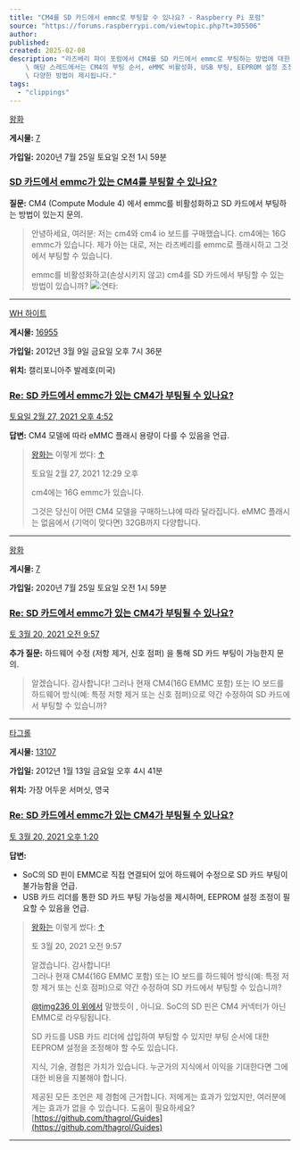 ```yaml
---
title: "CM4를 SD 카드에서 emmc로 부팅할 수 있나요? - Raspberry Pi 포럼"
source: "https://forums.raspberrypi.com/viewtopic.php?t=305506"
author:
published:
created: 2025-02-08
description: "라즈베리 파이 포럼에서 CM4를 SD 카드에서 emmc로 부팅하는 방법에 대한 논의.\
    \ 해당 스레드에서는 CM4의 부팅 순서, eMMC 비활성화, USB 부팅, EEPROM 설정 조정 등의\
    \ 다양한 방법이 제시됩니다."
tags:
  - "clippings"
---
```

[왕화](https://forums.raspberrypi.com/memberlist.php?mode=viewprofile&u=343005&sid=fae29e9a4cb4b2b7d4e3de219e57babd)

**게시물:** [7](https://forums.raspberrypi.com/search.php?author_id=343005&sr=posts&sid=fae29e9a4cb4b2b7d4e3de219e57babd)

**가입일:** 2020년 7월 25일 토요일 오전 1시 59분

### [SD 카드에서 emmc가 있는 CM4를 부팅할 수 있나요?](https://forums.raspberrypi.com/?t=305506#p1827784)

**질문:** CM4 (Compute Module 4) 에서 emmc를 비활성화하고 SD 카드에서 부팅하는 방법이 있는지 문의.

> 안녕하세요, 여러분:
> 저는 cm4와 cm4 io 보드를 구매했습니다. cm4에는 16G emmc가 있습니다. 제가 아는 대로, 저는 라즈베리를 emmc로 플래시하고 그것에서 부팅할 수 있습니다.
>
> emmc를 비활성화하고(손상시키지 않고) cm4를 SD 카드에서 부팅할 수 있는 방법이 있습니까? ![:연타:](https://forums.raspberrypi.com/images/smilies/icon_rolleyes.gif "눈을 굴리다")

---

[WH 하이트](https://forums.raspberrypi.com/memberlist.php?mode=viewprofile&u=13977&sid=fae29e9a4cb4b2b7d4e3de219e57babd)

**게시물:** [16955](https://forums.raspberrypi.com/search.php?author_id=13977&sr=posts&sid=fae29e9a4cb4b2b7d4e3de219e57babd)

**가입일:** 2012년 3월 9일 금요일 오후 7시 36분

**위치:** 캘리포니아주 발레호(미국)

### [Re: SD 카드에서 emmc가 있는 CM4가 부팅될 수 있나요?](https://forums.raspberrypi.com/?t=305506#p1827930)

[토요일 2월 27, 2021 오후 4:52](https://forums.raspberrypi.com/viewtopic.php?p=1827930&sid=fae29e9a4cb4b2b7d4e3de219e57babd#p1827930)

**답변:** CM4 모델에 따라 eMMC 플래시 용량이 다를 수 있음을 언급.

> [왕화는](https://forums.raspberrypi.com/memberlist.php?mode=viewprofile&u=343005&sid=fae29e9a4cb4b2b7d4e3de219e57babd) 이렇게 썼다: [↑](https://forums.raspberrypi.com/viewtopic.php?p=1827784&sid=fae29e9a4cb4b2b7d4e3de219e57babd#p1827784)
> 
> 토요일 2월 27, 2021 12:29 오후
> 
> cm4에는 16G emmc가 있습니다.
>
> 그것은 당신이 어떤 CM4 모델을 구매하느냐에 따라 달라집니다. eMMC 플래시는 없음에서 (기억이 맞다면) 32GB까지 다양합니다.

---

[왕화](https://forums.raspberrypi.com/memberlist.php?mode=viewprofile&u=343005&sid=fae29e9a4cb4b2b7d4e3de219e57babd)

**게시물:** [7](https://forums.raspberrypi.com/search.php?author_id=343005&sr=posts&sid=fae29e9a4cb4b2b7d4e3de219e57babd)

**가입일:** 2020년 7월 25일 토요일 오전 1시 59분

### [Re: SD 카드에서 emmc가 있는 CM4가 부팅될 수 있나요?](https://forums.raspberrypi.com/?t=305506#p1839343)

[토 3월 20, 2021 오전 9:57](https://forums.raspberrypi.com/viewtopic.php?p=1839343&sid=fae29e9a4cb4b2b7d4e3de219e57babd#p1839343)

**추가 질문:** 하드웨어 수정 (저항 제거, 신호 점퍼) 을 통해 SD 카드 부팅이 가능한지 문의.

> 알겠습니다. 감사합니다!
> 그러나 현재 CM4(16G EMMC 포함) 또는 IO 보드를 하드웨어 방식(예: 특정 저항 제거 또는 신호 점퍼)으로 약간 수정하여 SD 카드에서 부팅할 수 있습니까?

---


[타그롤](https://forums.raspberrypi.com/memberlist.php?mode=viewprofile&u=7855&sid=fae29e9a4cb4b2b7d4e3de219e57babd)

**게시물:** [13107](https://forums.raspberrypi.com/search.php?author_id=7855&sr=posts&sid=fae29e9a4cb4b2b7d4e3de219e57babd)

**가입일:** 2012년 1월 13일 금요일 오후 4시 41분

**위치:** 가장 어두운 서머싯, 영국

### [Re: SD 카드에서 emmc가 있는 CM4가 부팅될 수 있나요?](https://forums.raspberrypi.com/?t=305506#p1839406)

[토 3월 20, 2021 오후 1:20](https://forums.raspberrypi.com/viewtopic.php?p=1839406&sid=fae29e9a4cb4b2b7d4e3de219e57babd#p1839406)

**답변:**
*   SoC의 SD 핀이 EMMC로 직접 연결되어 있어 하드웨어 수정으로 SD 카드 부팅이 불가능함을 언급.
*   USB 카드 리더를 통한 SD 카드 부팅 가능성을 제시하며, EEPROM 설정 조정이 필요할 수 있음을 언급.

> [왕화는](https://forums.raspberrypi.com/memberlist.php?mode=viewprofile&u=343005&sid=fae29e9a4cb4b2b7d4e3de219e57babd) 이렇게 썼다: [↑](https://forums.raspberrypi.com/viewtopic.php?p=1839343&sid=fae29e9a4cb4b2b7d4e3de219e57babd#p1839343)
> 
> 토 3월 20, 2021 오전 9:57
> 
> 알겠습니다. 감사합니다!  
> 그러나 현재 CM4(16G EMMC 포함) 또는 IO 보드를 하드웨어 방식(예: 특정 저항 제거 또는 신호 점퍼)으로 약간 수정하여 SD 카드에서 부팅할 수 있습니까?
>
> [@timg236 이 위에서](https://www.raspberrypi.org/forums/viewtopic.php?f=63&t=305506#p1827816) 말했듯이 , 아니요. SoC의 SD 핀은 CM4 커넥터가 아닌 EMMC로 라우팅됩니다.
>
> SD 카드를 USB 카드 리더에 삽입하여 부팅할 수 있지만 부팅 순서에 대한 EEPROM 설정을 조정해야 할 수도 있습니다.
>
> 지식, 기술, 경험은 가치가 있습니다. 누군가의 지식에서 이익을 기대한다면 그에 대한 비용을 지불해야 합니다.
>
> 제공된 모든 조언은 제 경험에 근거합니다. 저에게는 효과가 있었지만, 여러분에게는 효과가 없을 수 있습니다.
> 도움이 필요하세요? [https://github.com/thagrol/Guides](https://github.com/thagrol/Guides)

---
